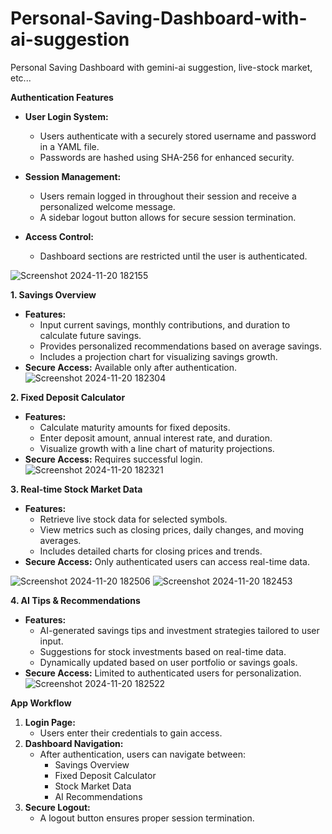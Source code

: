 # Personal-Saving-Dashboard-with-ai-suggestion
Personal Saving Dashboard with gemini-ai suggestion, live-stock market, etc... 

**Authentication Features**  
- **User Login System:**  
  - Users authenticate with a securely stored username and password in a YAML file.  
  - Passwords are hashed using SHA-256 for enhanced security.  

- **Session Management:**  
  - Users remain logged in throughout their session and receive a personalized welcome message.  
  - A sidebar logout button allows for secure session termination.  

- **Access Control:**  
  - Dashboard sections are restricted until the user is authenticated.  

![Screenshot 2024-11-20 182155](https://github.com/user-attachments/assets/4baeb1b6-efb3-4a54-ada7-e9069cdf14fd)


**1. Savings Overview**  
- **Features:**  
  - Input current savings, monthly contributions, and duration to calculate future savings.  
  - Provides personalized recommendations based on average savings.  
  - Includes a projection chart for visualizing savings growth.  
- **Secure Access:** Available only after authentication.
![Screenshot 2024-11-20 182304](https://github.com/user-attachments/assets/cbd29583-347f-4669-b976-969a1921953f)


**2. Fixed Deposit Calculator**  
- **Features:**  
  - Calculate maturity amounts for fixed deposits.  
  - Enter deposit amount, annual interest rate, and duration.  
  - Visualize growth with a line chart of maturity projections.  
- **Secure Access:** Requires successful login.  
![Screenshot 2024-11-20 182321](https://github.com/user-attachments/assets/864a83bb-72ff-42ad-98f9-0b29ea96abc3)


**3. Real-time Stock Market Data**  
- **Features:**  
  - Retrieve live stock data for selected symbols.  
  - View metrics such as closing prices, daily changes, and moving averages.  
  - Includes detailed charts for closing prices and trends.  
- **Secure Access:** Only authenticated users can access real-time data.

![Screenshot 2024-11-20 182506](https://github.com/user-attachments/assets/4a2f0e3c-c079-44be-ba57-92ce37a4e549)
![Screenshot 2024-11-20 182453](https://github.com/user-attachments/assets/5315b57d-c07a-4a39-b87c-1ff3caf732f3)

  
**4. AI Tips & Recommendations**  
- **Features:**  
  - AI-generated savings tips and investment strategies tailored to user input.  
  - Suggestions for stock investments based on real-time data.  
  - Dynamically updated based on user portfolio or savings goals.  
- **Secure Access:** Limited to authenticated users for personalization.  
![Screenshot 2024-11-20 182522](https://github.com/user-attachments/assets/3f604e8d-e14b-4711-b81f-39db27086a02)


**App Workflow**  
1. **Login Page:**  
   - Users enter their credentials to gain access.  
2. **Dashboard Navigation:**  
   - After authentication, users can navigate between:  
     - Savings Overview  
     - Fixed Deposit Calculator  
     - Stock Market Data  
     - AI Recommendations  
3. **Secure Logout:**  
   - A logout button ensures proper session termination.
